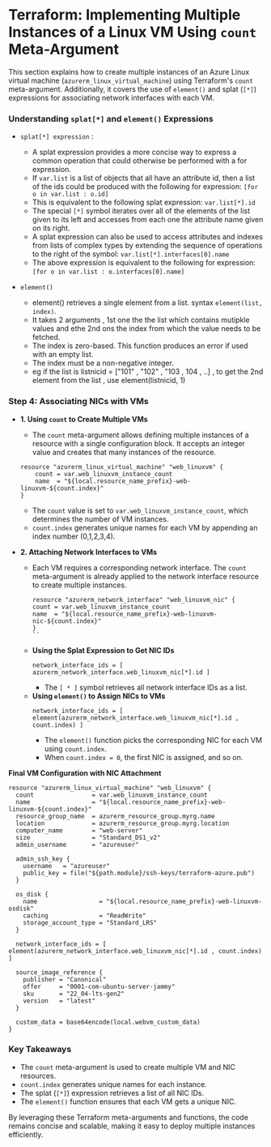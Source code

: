 # Terraform: Implementing Multiple Instances of a Linux VM Using `count` Meta-Argument  

This section explains how to create multiple instances of an Azure Linux virtual machine (`azurerm_linux_virtual_machine`) using Terraform's `count` meta-argument. Additionally, it covers the use of `element()` and splat (`[*]`) expressions for associating network interfaces with each VM.

### **Understanding `splat[*]` and `element()` Expressions**  
- `splat[*] expression` : 
    - A splat expression provides a more concise way to express a common operation that could otherwise be performed with a for expression.
    - If `var.list` is a list of objects that all have an attribute id, then a list of the ids could be produced with the following for expression: `[for o in var.list : o.id]`
    - This is equivalent to the following splat expression: `var.list[*].id`
    - The special `[*]` symbol iterates over all of the elements of the list given to its left and accesses from each one the attribute name given on its right. 
    - A splat expression can also be used to access attributes and indexes from lists of complex types by extending the sequence of operations to the right of the symbol: `var.list[*].interfaces[0].name` 
    - The above expression is equivalent to the following for expression: `[for o in var.list : o.interfaces[0].name]`

- `element()`
    - element() retrieves a single element from a list. syntax `element(list, index)`. 
    - It takes 2 arguments , 1st one the the list which contains mutipkle values and ethe 2nd ons the index from which the value needs to be fetched. 
    - The index is zero-based. This function produces an error if used with an empty list. 
    - The index must be a non-negative integer. 
    - eg if the list is listnicid = ["101" , "102" , "103 , 104 , ..] , to get the 2nd element from the list , use element(listnicid, 1) 

### Step 4: Associating NICs with VMs
- **1. Using `count` to Create Multiple VMs**  
    - The `count` meta-argument allows defining multiple instances of a resource with a single configuration block. It accepts an integer value and creates that many instances of the resource.  
    ```hcl
    resource "azurerm_linux_virtual_machine" "web_linuxvm" {
        count = var.web_linuxvm_instance_count
        name  = "${local.resource_name_prefix}-web-linuxvm-${count.index}"
    }
    ```
    - The `count` value is set to `var.web_linuxvm_instance_count`, which determines the number of VM instances.
    - `count.index` generates unique names for each VM by appending an index number (0,1,2,3,4).

- **2. Attaching Network Interfaces to VMs**
    - Each VM requires a corresponding network interface. The `count` meta-argument is already applied to the network interface resource to create multiple instances.
        ```hcl
        resource "azurerm_network_interface" "web_linuxvm_nic" {
        count = var.web_linuxvm_instance_count
        name  = "${local.resource_name_prefix}-web-linuxvm-nic-${count.index}"
        }
        ``
    - **Using the Splat Expression to Get NIC IDs**
      ```hcl
      network_interface_ids = [ azurerm_network_interface.web_linuxvm_nic[*].id ]
      ```
      - The `[ * ]` symbol retrieves all network interface IDs as a list.
    - **Using `element()` to Assign NICs to VMs**
      ```hcl
      network_interface_ids = [ element(azurerm_network_interface.web_linuxvm_nic[*].id , count.index) ]
      ```
      - The `element()` function picks the corresponding NIC for each VM using `count.index`.
      - When `count.index = 0`, the first NIC is assigned, and so on.


**Final VM Configuration with NIC Attachment**
```hcl
resource "azurerm_linux_virtual_machine" "web_linuxvm" {
  count                = var.web_linuxvm_instance_count
  name                 = "${local.resource_name_prefix}-web-linuxvm-${count.index}"
  resource_group_name  = azurerm_resource_group.myrg.name
  location             = azurerm_resource_group.myrg.location
  computer_name        = "web-server"
  size                 = "Standard_DS1_v2"
  admin_username       = "azureuser"

  admin_ssh_key {
    username   = "azureuser"
    public_key = file("${path.module}/ssh-keys/terraform-azure.pub")
  }

  os_disk {
    name                 = "${local.resource_name_prefix}-web-linuxvm-osdisk"
    caching              = "ReadWrite"
    storage_account_type = "Standard_LRS"
  }

  network_interface_ids = [ element(azurerm_network_interface.web_linuxvm_nic[*].id , count.index) ]

  source_image_reference {
    publisher = "Canonical"
    offer     = "0001-com-ubuntu-server-jammy"
    sku       = "22_04-lts-gen2"
    version   = "latest"
  }

  custom_data = base64encode(local.webvm_custom_data)
}
```


### **Key Takeaways**
- The `count` meta-argument is used to create multiple VM and NIC resources.
- `count.index` generates unique names for each instance.
- The splat (`[*]`) expression retrieves a list of all NIC IDs.
- The `element()` function ensures that each VM gets a unique NIC.

By leveraging these Terraform meta-arguments and functions, the code remains concise and scalable, making it easy to deploy multiple instances efficiently.
